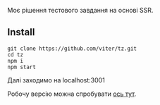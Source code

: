 Моє рішення тестового завдання на основі SSR.

## Install

```shell
git clone https://github.com/viter/tz.git
cd tz
npm i
npm start
```
Далі заходимо на localhost:3001

Робочу версію можна спробувати [ось тут](https://pbtest.space). 
